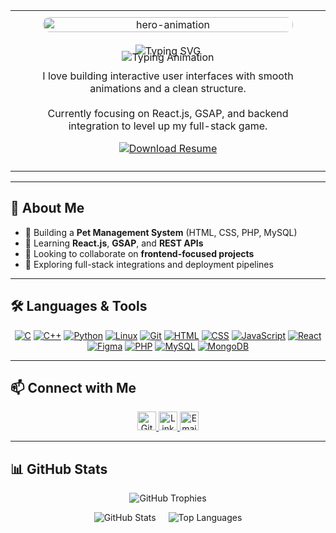<table align="center" style="width: 100%; max-width: 1000px; border: none;">
  <tr style="display: flex; flex-wrap: wrap; justify-content: center; align-items: center;">
    <td style="flex: 1 1 300px; padding: 10px; text-align: center; min-width: 280px;">
      <img src="https://media.giphy.com/media/qgQUggAC3Pfv687qPC/giphy.gif" alt="hero-animation" style="width: 100%; max-width: 400px; border-radius: 10px;" />
    </td>
    <td style="flex: 1 1 300px; padding: 10px; min-width: 280px; text-align: center;">
      <div style="text-align: center;">
        <img src="https://readme-typing-svg.demolab.com?font=Fira+Code&weight=500&pause=1500&speed=30&color=F7F7F7&center=true&vCenter=true&lines=Hi+%F0%9F%91%8B%2C+I'm+Shamir+Ali" alt="Typing SVG" style="max-width: 100%; height: auto;" />
      </div>
      <div style="text-align: center; margin-top: -10px;">
        <img src="https://readme-typing-svg.demolab.com?font=Fira+Code&weight=400&pause=1500&speed=30&color=00F7FF&center=true&vCenter=true&lines=Frontend+Developer;React.js+Focused;UI+Animation+Lover" alt="Typing Animation" style="max-width: 100%; height: auto;" />
      </div>
      <p style="text-align: center; max-width: 90%; margin: 10px auto;">
        I love building interactive user interfaces with smooth animations and a clean structure.<br><br>
        Currently focusing on React.js, GSAP, and backend integration to level up my full-stack game.
      </p>
      <p>
        <a href="https://github.com/ShamirAli55/ShamirAli55/raw/main/Shamir_Ali_Resume.pdf" download>
          <img src="https://img.shields.io/badge/Download_Resume-PDF-red?logo=adobeacrobat&style=for-the-badge" alt="Download Resume" />
        </a>
      </p>
    </td>
  </tr>
</table>



---

## 🚀 About Me

- 🔭 Building a **Pet Management System** (HTML, CSS, PHP, MySQL)
- 🌱 Learning **React.js**, **GSAP**, and **REST APIs**
- 👯 Looking to collaborate on **frontend-focused projects**
- 🤝 Exploring full-stack integrations and deployment pipelines

---

## 🛠️ Languages & Tools

<p align="center">
  <a href="https://www.cprogramming.com/" target="_blank"><img src="https://skillicons.dev/icons?i=c" alt="C" /></a>
  <a href="https://cplusplus.com/" target="_blank"><img src="https://skillicons.dev/icons?i=cpp" alt="C++" /></a>
  <a href="https://www.python.org/" target="_blank"><img src="https://skillicons.dev/icons?i=python" alt="Python" /></a>
  <a href="https://www.linux.org/" target="_blank"><img src="https://skillicons.dev/icons?i=linux" alt="Linux" /></a>
  <a href="https://git-scm.com/" target="_blank"><img src="https://skillicons.dev/icons?i=git" alt="Git" /></a>
  <a href="https://developer.mozilla.org/en-US/docs/Web/HTML" target="_blank"><img src="https://skillicons.dev/icons?i=html" alt="HTML" /></a>
  <a href="https://developer.mozilla.org/en-US/docs/Web/CSS" target="_blank"><img src="https://skillicons.dev/icons?i=css" alt="CSS" /></a>
  <a href="https://developer.mozilla.org/en-US/docs/Web/JavaScript" target="_blank"><img src="https://skillicons.dev/icons?i=js" alt="JavaScript" /></a>
  <a href="https://reactjs.org/" target="_blank"><img src="https://skillicons.dev/icons?i=react" alt="React" /></a>
  <a href="https://www.figma.com/" target="_blank"><img src="https://skillicons.dev/icons?i=figma" alt="Figma" /></a>
  <a href="https://www.php.net/" target="_blank"><img src="https://skillicons.dev/icons?i=php" alt="PHP" /></a>
  <a href="https://www.mysql.com/" target="_blank"><img src="https://skillicons.dev/icons?i=mysql" alt="MySQL" /></a>
  <a href="https://www.mongodb.com/" target="_blank"><img src="https://skillicons.dev/icons?i=mongodb" alt="MongoDB" /></a>
</p>

---

## 📫 Connect with Me

<p align="center">
  <a href="https://github.com/ShamirAli55" target="_blank">
    <img src="https://skillicons.dev/icons?i=github" alt="GitHub" height="30" />
  </a>
  <a href="https://linkedin.com/in/shamir-ali-94b939332" target="_blank">
    <img src="https://skillicons.dev/icons?i=linkedin" alt="LinkedIn" height="30" />
  </a>
  <a href="mailto:shamiralidev@gmail.com" target="_blank">
    <img src="https://skillicons.dev/icons?i=gmail" alt="Email" height="30" />
  </a>
</p>

---

## 📊 GitHub Stats

<p align="center">
  <img src="https://github-profile-trophy.vercel.app/?username=shamirali55&theme=radical&margin-w=10&margin-h=10&no-bg=true" alt="GitHub Trophies" />
</p>

<div style="display: flex; justify-content: center; flex-wrap: wrap; gap: 20px;">
  <img src="https://github-readme-stats.vercel.app/api?username=shamirali55&show_icons=true&theme=radical&hide_border=true" alt="GitHub Stats" />
  <img src="https://github-readme-stats.vercel.app/api/top-langs/?username=shamirali55&layout=compact&theme=radical&hide_border=true" alt="Top Languages" />
</div>

